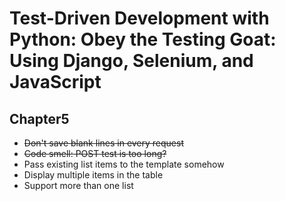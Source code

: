 # Test-Driven Development with Python: Obey the Testing Goat: Using Django, Selenium, and JavaScript

## Chapter5
- ~~Don't save blank lines in every request~~
- ~~Code smell: POST test is too long?~~
- Pass existing list items to the template somehow
- Display multiple items in the table
- Support more than one list
